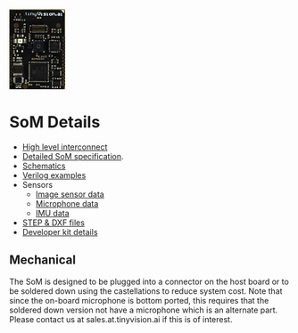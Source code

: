 <img src="../resources/images/Module_front.jpg" alt="Module Front" width="100"/>
<!img src="../resources/images/Module_back.jpg" alt="Module Back" width="100"/-->

# SoM Details

- [High level interconnect](../resources/images/SoM_interconnect_details.png)
- [Detailed SoM specification](./SoM_Specification.md).
- [Schematics](./Schematics)
- [Verilog examples](./RTL)
- Sensors
  - [Image sensor data](./Misc/Images)
  - [Microphone data](Misc/Audio)
  - [IMU data](./Misc/IMU)
- [STEP & DXF files](../resources/som_details/)
- [Developer kit details](../resources/images/SoM_devkit_details.png)

## Mechanical
The SoM is designed to be plugged into a connector on the host board or to be soldered down using the castellations to reduce system cost. Note that since the on-board microphone is bottom ported, this requires that the soldered down version not have a microphone which is an alternate part. Please contact us at sales.at.tinyvision.ai if this is of interest.
